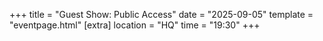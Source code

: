 +++
title = "Guest Show: Public Access"
date = "2025-09-05"
template = "eventpage.html"
[extra]
location = "HQ"
time = "19:30"
+++
